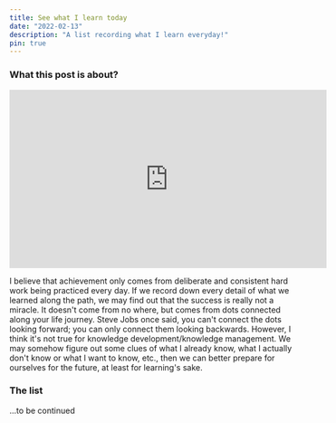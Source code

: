 ```yaml
---
title: See what I learn today
date: "2022-02-13"
description: "A list recording what I learn everyday!"
pin: true
---
```


### What this post is about?

<iframe width="560" height="315" src="https://www.youtube-nocookie.com/embed/JIceCvZS-4Y" title="YouTube video player" frameborder="0" allow="accelerometer; autoplay; clipboard-write; encrypted-media; gyroscope; picture-in-picture" allowfullscreen></iframe>

I believe that achievement only comes from deliberate and consistent hard work being practiced every day. If we record down every detail of what we learned along the path, we may find out that the success is really not a miracle. It doesn't come from no where, but comes from dots connected along your life journey. Steve Jobs once said, you can't connect the dots looking forward; you can only connect them looking backwards. However, I think it's not true for knowledge development/knowledge management. We may somehow figure out some clues of what I already know, what I actually don't know or what I want to know, etc., then we can better prepare for ourselves for the future, at least for learning's sake.

### The list

...to be continued
